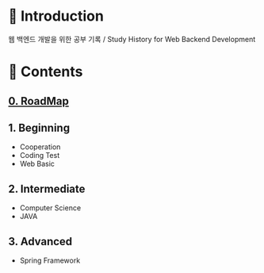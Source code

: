 #  🔘 Introduction

웹 백엔드 개발을 위한 공부 기록  / Study History for Web Backend Development 



# 🔘 Contents

## [0. RoadMap](https://github.com/ChanYoung-dev/WebStudy/docs/0.RoadMap/README.md "로드맵")

## 1. Beginning

- Cooperation
- Coding Test
- Web Basic

## 2. Intermediate

- Computer Science
- JAVA

## 3. Advanced

- Spring Framework


